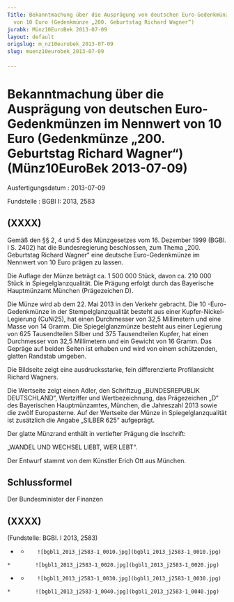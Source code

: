 ```yaml
---
Title: Bekanntmachung über die Ausprägung von deutschen Euro-Gedenkmünzen im Nennwert
  von 10 Euro (Gedenkmünze „200. Geburtstag Richard Wagner“)
jurabk: Münz10EuroBek 2013-07-09
layout: default
origslug: m_nz10eurobek_2013-07-09
slug: muenz10eurobek_2013-07-09

---
```


# Bekanntmachung über die Ausprägung von deutschen Euro-Gedenkmünzen im Nennwert von 10 Euro (Gedenkmünze „200. Geburtstag Richard Wagner“) (Münz10EuroBek 2013-07-09)

Ausfertigungsdatum
:   2013-07-09

Fundstelle
:   BGBl I: 2013, 2583


## (XXXX)

Gemäß den §§ 2, 4 und 5 des Münzgesetzes vom 16. Dezember 1999 (BGBl.
I S. 2402) hat die Bundesregierung beschlossen, zum Thema „200.
Geburtstag Richard Wagner“ eine deutsche Euro-Gedenkmünze im Nennwert
von 10 Euro prägen zu lassen.

Die Auflage der Münze beträgt ca. 1 500 000 Stück, davon ca. 210 000
Stück in Spiegelglanzqualität. Die Prägung erfolgt durch das
Bayerische Hauptmünzamt München (Prägezeichen D).

Die Münze wird ab dem 22. Mai 2013 in den Verkehr gebracht. Die 10
-Euro-Gedenkmünze in der Stempelglanzqualität besteht aus einer
Kupfer-Nickel-Legierung (CuNi25), hat einen Durchmesser von 32,5
Millimetern und eine Masse von 14 Gramm. Die Spiegelglanzmünze besteht
aus einer Legierung von 625 Tausendteilen Silber und 375 Tausendteilen
Kupfer, hat einen Durchmesser von 32,5 Millimetern und ein Gewicht von
16 Gramm. Das Gepräge auf beiden Seiten ist erhaben und wird von einem
schützenden, glatten Randstab umgeben.

Die Bildseite zeigt eine ausdrucksstarke, fein differenzierte
Profilansicht Richard Wagners.

Die Wertseite zeigt einen Adler, den Schriftzug „BUNDESREPUBLIK
DEUTSCHLAND“, Wertziffer und Wertbezeichnung, das Prägezeichen „D“ des
Bayerischen Hauptmünzamtes, München, die Jahreszahl 2013 sowie die
zwölf Europasterne. Auf der Wertseite der Münze in
Spiegelglanzqualität ist zusätzlich die Angabe „SILBER 625“
aufgeprägt.

Der glatte Münzrand enthält in vertiefter Prägung die Inschrift:

„WANDEL UND WECHSEL LIEBT, WER LEBT“.

Der Entwurf stammt von dem Künstler Erich Ott aus München.


## Schlussformel

Der Bundesminister der Finanzen


## (XXXX)

(Fundstelle: BGBl. I 2013, 2583)


*    *        ![bgbl1_2013_j2583-1_0010.jpg](bgbl1_2013_j2583-1_0010.jpg)
    *        ![bgbl1_2013_j2583-1_0020.jpg](bgbl1_2013_j2583-1_0020.jpg)

*    *        ![bgbl1_2013_j2583-1_0030.jpg](bgbl1_2013_j2583-1_0030.jpg)
    *        ![bgbl1_2013_j2583-1_0040.jpg](bgbl1_2013_j2583-1_0040.jpg)


